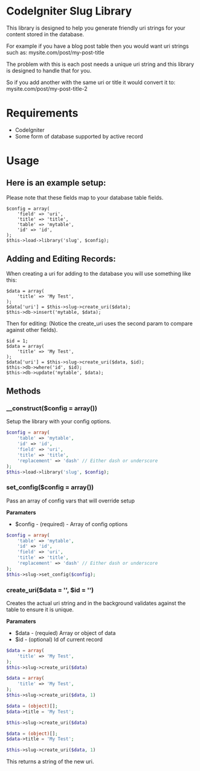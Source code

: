 # CodeIgniter Slug Library

This library is designed to help you generate friendly uri strings for your content stored in the database.

For example if you have a blog post table then you would want uri strings such as: mysite.com/post/my-post-title

The problem with this is each post needs a unique uri string and this library is designed to handle that for you.

So if you add another with the same uri or title it would convert it to: mysite.com/post/my-post-title-2

# Requirements

* CodeIgniter
* Some form of database supported by active record

# Usage

## Here is an example setup:

Please note that these fields map to your database table fields.

	$config = array(
		'field' => 'uri',
		'title' => 'title',
		'table' => 'mytable',
		'id' => 'id',
	);
	$this->load->library('slug', $config);

## Adding and Editing Records:

When creating a uri for adding to the database you will use something like this:

	$data = array(
		'title' => 'My Test',
	);
	$data['uri'] = $this->slug->create_uri($data);
	$this->db->insert('mytable, $data);

Then for editing: (Notice the create_uri uses the second param to compare against other fields).

	$id = 1;
	$data = array(
		'title' => 'My Test',
	);
	$data['uri'] = $this->slug->create_uri($data, $id);
	$this->db->where('id', $id);
	$this->db->update('mytable', $data);

## Methods

### __construct($config = array())

Setup the library with your config options.

```php
$config = array(
	'table' => 'mytable',
	'id' => 'id',
	'field' => 'uri',
	'title' => 'title',
	'replacement' => 'dash' // Either dash or underscore
);
$this->load->library('slug', $config);
```

### set_config($config = array())

Pass an array of config vars that will override setup

**Paramaters**

* $config - (required) - Array of config options

```php
$config = array(
	'table' => 'mytable',
	'id' => 'id',
	'field' => 'uri',
	'title' => 'title',
	'replacement' => 'dash' // Either dash or underscore
);
$this->slug->set_config($config);
```
### create_uri($data = '', $id = '')

Creates the actual uri string and in the background validates against the table to ensure it is unique.

**Paramaters**

* $data - (requied) Array or object of data
* $id - (optional) Id of current record

```php
$data = array(
	'title' => 'My Test',
);
$this->slug->create_uri($data)
```

```php
$data = array(
	'title' => 'My Test',
);
$this->slug->create_uri($data, 1)
```

```php
$data = (object)[];
$data->title = 'My Test';

$this->slug->create_uri($data)
```

```php
$data = (object)[];
$data->title = 'My Test';

$this->slug->create_uri($data, 1)
```

This returns a string of the new uri.
